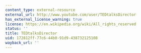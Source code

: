 ```yaml
---
content_type: external-resource
external_url: http://www.youtube.com/user/TEDtalksDirector
has_external_license_warning: true
license: https://en.wikipedia.org/wiki/All_rights_reserved
status: ''
title: TEDtalksDirector
uid: 172812ff-77c6-44b0-91d9-438732125108
wayback_url: ''
---
```

